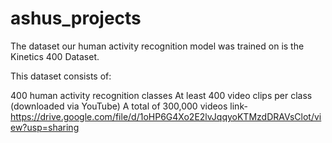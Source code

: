 # ashus_projects

The dataset our human activity recognition model was trained on is the Kinetics 400 Dataset.

This dataset consists of:

400 human activity recognition classes
At least 400 video clips per class (downloaded via YouTube)
A total of 300,000 videos
link-https://drive.google.com/file/d/1oHP6G4Xo2E2lvJqqyoKTMzdDRAVsClot/view?usp=sharing
